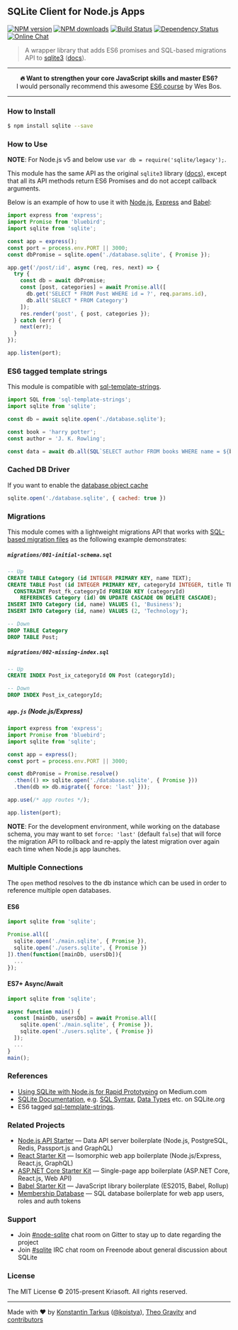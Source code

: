 ## SQLite Client for Node.js Apps

[![NPM version](http://img.shields.io/npm/v/sqlite.svg?style=flat-square)](https://www.npmjs.com/package/sqlite)
[![NPM downloads](http://img.shields.io/npm/dm/sqlite.svg?style=flat-square)](https://www.npmjs.com/package/sqlite)
[![Build Status](http://img.shields.io/travis/kriasoft/node-sqlite/master.svg?style=flat-square)](https://travis-ci.org/kriasoft/node-sqlite)
[![Dependency Status](http://img.shields.io/david/kriasoft/node-sqlite.svg?style=flat-square)](https://david-dm.org/kriasoft/node-sqlite)
[![Online Chat](http://img.shields.io/badge/chat-%23node--sqlite_on_Gitter-blue.svg?style=flat-square)](https://gitter.im/kriasoft/node-sqlite)

> A wrapper library that adds ES6 promises and SQL-based migrations API to
> [sqlite3](https://github.com/mapbox/node-sqlite3/) ([docs](https://github.com/mapbox/node-sqlite3/wiki)).

---

<p align="center"><b>🔥 Want to strengthen your core JavaScript skills and master ES6?</b><br>I would personally recommend this awesome <a href="https://es6.io/friend/konstantin">ES6 course</a> by Wes Bos.</p>

---


### How to Install

```sh
$ npm install sqlite --save
```


### How to Use

**NOTE**: For Node.js v5 and below use `var db = require('sqlite/legacy');`.

This module has the same API as the original `sqlite3` library ([docs](https://github.com/mapbox/node-sqlite3/wiki/API)),
except that all its API methods return ES6 Promises and do not accept callback arguments.

Below is an example of how to use it with [Node.js](https://nodejs.org), [Express](http://expressjs.com/starter/hello-world.html) and [Babel](http://babeljs.io/):

```js
import express from 'express';
import Promise from 'bluebird';
import sqlite from 'sqlite';

const app = express();
const port = process.env.PORT || 3000;
const dbPromise = sqlite.open('./database.sqlite', { Promise });

app.get('/post/:id', async (req, res, next) => {
  try {
    const db = await dbPromise;
    const [post, categories] = await Promise.all([
      db.get('SELECT * FROM Post WHERE id = ?', req.params.id),
      db.all('SELECT * FROM Category')
    ]);
    res.render('post', { post, categories });
  } catch (err) {
    next(err);
  }
});

app.listen(port);
```

### ES6 tagged template strings

This module is compatible with [sql-template-strings](https://www.npmjs.com/package/sql-template-strings).

```js
import SQL from 'sql-template-strings';
import sqlite from 'sqlite';

const db = await sqlite.open('./database.sqlite');

const book = 'harry potter';
const author = 'J. K. Rowling';

const data = await db.all(SQL`SELECT author FROM books WHERE name = ${book} AND author = ${author}`);
```

### Cached DB Driver

If you want to enable the [database object cache](https://github.com/mapbox/node-sqlite3/wiki/Caching)

```js
sqlite.open('./database.sqlite', { cached: true })
```

### Migrations

This module comes with a lightweight migrations API that works with [SQL-based migration files](https://github.com/kriasoft/node-sqlite/tree/master/migrations)
as the following example demonstrates:

##### `migrations/001-initial-schema.sql`

```sql
-- Up
CREATE TABLE Category (id INTEGER PRIMARY KEY, name TEXT);
CREATE TABLE Post (id INTEGER PRIMARY KEY, categoryId INTEGER, title TEXT,
  CONSTRAINT Post_fk_categoryId FOREIGN KEY (categoryId)
    REFERENCES Category (id) ON UPDATE CASCADE ON DELETE CASCADE);
INSERT INTO Category (id, name) VALUES (1, 'Business');
INSERT INTO Category (id, name) VALUES (2, 'Technology');

-- Down
DROP TABLE Category
DROP TABLE Post;
```

##### `migrations/002-missing-index.sql`

```sql
-- Up
CREATE INDEX Post_ix_categoryId ON Post (categoryId);

-- Down
DROP INDEX Post_ix_categoryId;
```

##### `app.js` (Node.js/Express)

```js
import express from 'express';
import Promise from 'bluebird';
import sqlite from 'sqlite';

const app = express();
const port = process.env.PORT || 3000;

const dbPromise = Promise.resolve()
  .then(() => sqlite.open('./database.sqlite', { Promise }))
  .then(db => db.migrate({ force: 'last' }));

app.use(/* app routes */);

app.listen(port);
```

**NOTE**: For the development environment, while working on the database schema, you may want to set
`force: 'last'` (default `false`) that will force the migration API to rollback and re-apply the
latest migration over again each time when Node.js app launches.


### Multiple Connections

The `open` method resolves to the db instance which can be used in order to reference multiple open databases.

#### ES6

```js
import sqlite from 'sqlite';

Promise.all([
  sqlite.open('./main.sqlite', { Promise }),
  sqlite.open('./users.sqlite', { Promise })
]).then(function([mainDb, usersDb]){
  ...
});
```

#### ES7+ Async/Await

```js
import sqlite from 'sqlite';

async function main() {
  const [mainDb, usersDb] = await Promise.all([
    sqlite.open('./main.sqlite', { Promise }),
    sqlite.open('./users.sqlite', { Promise })
  ]);
  ...
}
main();
```

### References

* [Using SQLite with Node.js for Rapid Prototyping](https://medium.com/@tarkus/node-js-and-sqlite-for-rapid-prototyping-bc9cf1f26f10) on Medium.com
* [SQLite Documentation](https://www.sqlite.org/docs.html), e.g. [SQL Syntax](https://www.sqlite.org/lang.html), [Data Types](https://www.sqlite.org/datatype3.html) etc. on SQLite.org
* ES6 tagged [sql-template-strings](https://www.npmjs.com/package/sql-template-strings).


### Related Projects

* [Node.js API Starter](https://github.com/kriasoft/nodejs-api-starter) — Data API server boilerplate (Node.js, PostgreSQL, Redis, Passport.js and GraphQL)
* [React Starter Kit](https://github.com/kriasoft/react-starter-kit) — Isomorphic web app boilerplate (Node.js/Express, React.js, GraphQL)
* [ASP.NET Core Starter Kit](https://github.com/kriasoft/react-starter-kit) — Single-page app boilerplate (ASP.NET Core, React.js, Web API)
* [Babel Starter Kit](https://github.com/kriasoft/babel-starter-kit) — JavaScript library boilerplate (ES2015, Babel, Rollup)
* [Membership Database](https://github.com/membership/membership.db) — SQL database boilerplate for web app users, roles and auth tokens


### Support

* Join [#node-sqlite](https://gitter.im/kriasoft/node-sqlite) chat room on Gitter to stay up to date regarding the project
* Join [#sqlite](https://webchat.freenode.net/?channels=sql,sqlite) IRC chat room on Freenode about general discussion about SQLite


### License

The MIT License © 2015-present Kriasoft. All rights reserved.

---
Made with ♥ by [Konstantin Tarkus](https://github.com/koistya) ([@koistya](https://twitter.com/koistya)), [Theo Gravity](https://github.com/theogravity) and [contributors](https://github.com/kriasoft/node-sqlite/graphs/contributors)
